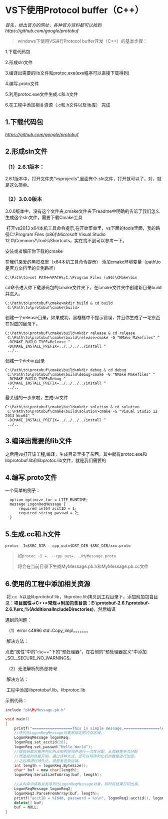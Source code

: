 # VS下使用Protocol buffer（C++）

*首先，给出官方的网址，各种官方资料都可以找到https://github.com/google/protobuf*

> windows下使用VS进行Protocol buffer开发（C++）的基本步骤：

1.下载代码包

2.形成sln文件

3.编译出需要的lib文件和protoc.exe(exe程序可以直接下载得到)

4.编写.proto文件

5.利用protoc.exe文件生成.c和.h文件

6.在工程中添加相关资源（.c和.h文件以及lib库）  完成

## 1.下载代码包

*https://github.com/google/protobuf*

## 2.形成sln文件

### （1）2.6.1版本：

​	2.6.1版本中，打开文件夹“vsprojects”,里面有个.sln文件，打开就可以了，对，就是这么简单。

### （2）3.0.0版本

​	3.0.0版本中，没有这个文件夹,cmake文件夹下readme中明确的告诉了我们怎么生成这个sln文件，需要下载Cmake工具

​	打开vs2013 x64本机工具命令提示,在开始菜单里，vs下面的tools里面，我的路径C:\Program Files (x86)\Microsoft Visual Studio 12.0\Common7\Tools\Shortcuts，实在找不到可以参考一下。

安装或者解压你下载的cmake

在我们亲爱的黑框框里（x64本机工具命令提示） 添加cmake环境变量（path\to 是官方文档里的实例路径） 

```
C:\Path\to>set PATH=%PATH%;C:\Program Files (x86)\CMake\bin
```

cd命令进入你下载源码包的cmake文件夹下，在cmake文件夹中创建新目录build并进入。

```
C:\Path\to\protobuf\cmake>mkdir build & cd build
 C:\Path\to\protobuf\cmake\build>
```

创建一个release目录，如果成功，黑框框中不提示错误，并且你生成了一坨东西在对应的目录下。

```
C:\Path\to\protobuf\cmake\build>mkdir release & cd release
 C:\Path\to\protobuf\cmake\build\release>cmake -G "NMake Makefiles" ^
 -DCMAKE_BUILD_TYPE=Release ^
 -DCMAKE_INSTALL_PREFIX=../../../../install ^
 ../..
```

创建一个debug目录

```
C:\Path\to\protobuf\cmake\build>mkdir debug & cd debug
 C:\Path\to\protobuf\cmake\build\debug>cmake -G "NMake Makefiles" ^
 -DCMAKE_BUILD_TYPE=Debug ^
 -DCMAKE_INSTALL_PREFIX=../../../../install ^
 ../..
```

最关键的一步来啦，生成sln文件

```
C:\Path\to\protobuf\cmake\build>mkdir solution & cd solution
 C:\Path\to\protobuf\cmake\build\solution>cmake -G "Visual Studio 12 2013 Win64" ^
 -DCMAKE_INSTALL_PREFIX=../../../../install ^
 ../..
```

## 3.编译出需要的lib文件

​	之后用vs打开该工程,编译，生成目录里多了东西，其中就有protoc.exe和libprotobuf.lib和libprotoc.lib文件，就是我们需要的

## 4.编写.proto文件

一个简单的例子：

      option optimize_for = LITE_RUNTIME;
      message LogonReqMessage {
          required int64 acctID = 1;
          required string passwd = 2;
      }
## 5.生成.cc和.h文件

```
protoc -I=$SRC_DIR --cpp_out=$DST_DIR $SRC_DIR/xxx.proto
```

> 如```protoc -I =. --cpp_out=. ./MyMessage.proto```
>
> 将会在当前目录下生成MyMessage.pb.h和MyMessage.pb.cc文件

## 6.使用的工程中添加相关资源

​	将.cc .h以及libprotobuf.lib，libprotoc.lib拷贝到工程目录下，添加附加包含目录：**项目属性->C++>常规->附加包含目录：E:\protobuf-2.6.1\protobuf-2.6.1\src;%(AdditionalIncludeDirectories)**，然后编译

遇到的问题：

​	（1）error c4996 std::Copy_impl。。。。。。。

​	解决方法：

​	点击“属性”中的“c\c++”下的“预处理器”，在右侧的“预处理器定义”中添加_SCL_SECURE_NO_WARNINGS。

​	（2）无法解析的外部符号

​	解决方法：

​	工程中添加libprotobuf.lib，libprotoc.lib

示例代码：

```c++
include "pb\MyMessage.pb.h"

void main()
{
	printf("==================This is simple message.================\n");
	//序列化LogonReqMessage对象到指定的内存区域。
	LogonReqMessage logonReq;
	logonReq.set_acctid(20);
	logonReq.set_passwd("Hello World");
	//提前获取对象序列化所占用的空间并进行一次性分配，从而避免多次分配
	//而造成的性能开销。通过该种方式，还可以将序列化后的数据进行加密。
	//之后再进行持久化，或是发送到远端。
	int length = logonReq.ByteSize();
	char* buf = new char[length];
	logonReq.SerializeToArray(buf, length);
  
  	//从内存中读取并反序列化LogonReqMessage对象，同时将结果打印出来。
	LogonReqMessage logonReq2;
	logonReq2.ParseFromArray(buf, length);
	printf("acctID = %I64d, password = %s\n", logonReq2.acctid(), logonReq2.passwd().c_str());
	delete[] buf;
  	buf = NULL;
}
```